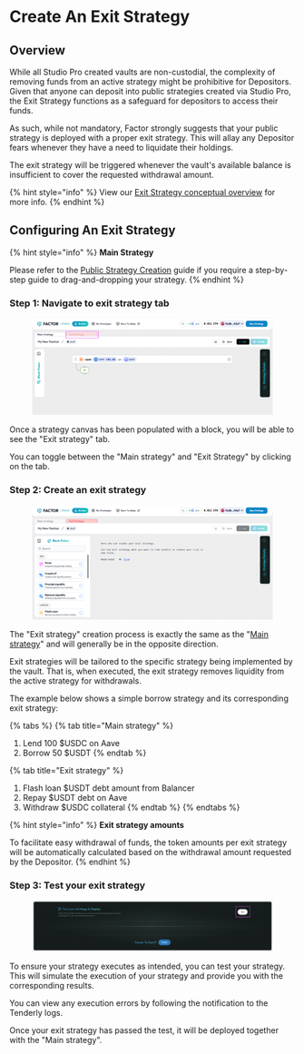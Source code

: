 # Create An Exit Strategy

## Overview

While all Studio Pro created vaults are non-custodial, the complexity of removing funds from an active strategy might be prohibitive for Depositors. Given that anyone can deposit into public strategies created via Studio Pro, the Exit Strategy functions as a safeguard for depositors to access their funds.&#x20;

As such, while not mandatory, Factor strongly suggests that your public strategy is deployed with a proper exit strategy. This will allay any Depositor fears whenever they have a need to liquidate their holdings.

The exit strategy will be triggered whenever the vault's available balance is insufficient to cover the requested withdrawal amount.

{% hint style="info" %}
View our [Exit Strategy conceptual overview](../exit-strategy.md) for more info.
{% endhint %}

## Configuring An Exit Strategy

{% hint style="info" %}
**Main Strategy**

Please refer to the [Public Strategy Creation](public-strategy-creation.md) guide if you require a step-by-step guide to drag-and-dropping your strategy.
{% endhint %}

### Step 1: Navigate to exit strategy tab

<figure><img src="../../../.gitbook/assets/image (16).png" alt=""><figcaption></figcaption></figure>

Once a strategy canvas has been populated with a block, you will be able to see the "Exit strategy" tab.

You can toggle between the "Main strategy" and "Exit Strategy" by clicking on the tab.

### Step 2: Create an exit strategy

<figure><img src="../../../.gitbook/assets/image (17).png" alt=""><figcaption></figcaption></figure>

The "Exit strategy" creation process is exactly the same as the "[Main strategy](public-strategy-creation.md)" and will generally be in the opposite direction.

Exit strategies will be tailored to the specific strategy being implemented by the vault. That is, when executed, the exit strategy removes liquidity from the active strategy for withdrawals.

The example below shows a simple borrow strategy and its corresponding exit strategy:

{% tabs %}
{% tab title="Main strategy" %}
1. Lend 100 $USDC on Aave
2. Borrow 50 $USDT
{% endtab %}

{% tab title="Exit strategy" %}
1. Flash loan $USDT debt amount from Balancer
2. Repay $USDT debt on Aave
3. Withdraw $USDC collateral
{% endtab %}
{% endtabs %}

{% hint style="info" %}
**Exit strategy amounts**

To facilitate easy withdrawal of funds, the token amounts per exit strategy will be automatically calculated based on the withdrawal amount requested by the Depositor.
{% endhint %}

### Step 3: Test your exit strategy

<figure><img src="../../../.gitbook/assets/image (5) (1) (1) (1) (1) (1).png" alt=""><figcaption></figcaption></figure>

To ensure your strategy executes as intended, you can test your strategy. This will simulate the execution of your strategy and provide you with the corresponding results.

You can view any execution errors by following the notification to the Tenderly logs.

Once your exit strategy has passed the test, it will be deployed together with the "Main strategy".

